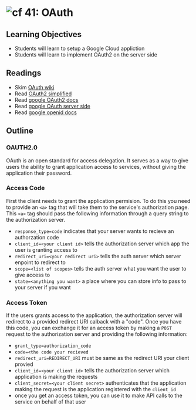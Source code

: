 ![cf](http://i.imgur.com/7v5ASc8.png) 41: OAuth 
===

## Learning Objectives
* Students will learn to setup a Google Cloud appliction
* Students will learn to implement OAuth2 on the server side 

## Readings
* Skim [OAuth wiki](https://en.wikipedia.org/wiki/OAuth)
* Read [OAuth2 simplified](https://aaronparecki.com/oauth-2-simplified/)
* Read [google OAuth2 docs](https://developers.google.com/identity/protocols/OAuth2)
* Read [google OAuth server side](https://developers.google.com/identity/protocols/OAuth2WebServer)
* Read [google openid docs](https://developers.google.com/identity/protocols/OpenIDConnect)

## Outline

### OAUTH2.0
OAuth is an open standard for access delegation. It serves as a way to give users the ability to grant application access to services, without giving the application their password. 

### Access Code
First the client needs to grant the application permision. To do this you need to provide an `<a>` tag that will take them to the service's authorization page. This `<a>` tag should pass the following information through a query string to the authorization server.
  * `response_type=code` indicates that your server wants to recieve an authorzation code
  * `client_id=<your client id>` tells the authorization server which app the user is granting access to
  * `redirect_uri=<your redirect uri>` tells the auth server which server enpoint to redirect to 
  * `scope=<list of scopes>` tells the auth server what you want the user to give access to 
  * `state=<anything you want>` a place where you can store info to pass to your server if you want

### Access Token
If the users grants access to the application, the authorization server will redirect to a provided redirect URI calback with a "code". Once you have this code, you can exchange it for an access token by making a `POST` request to the authorization server and providing the following information:
  * `grant_type=authorization_code`
  * `code=<the code your recieved`
  * `redirect_uri=REDIRECT_URI` must be same as the redirect URI your client provied
  * `client_id=<your client id>` tells the authorization server which application is making the requests
  * `client_secret=<your client secret>` authenticates that the application making the request is the application registered with the `client_id` 
* once you get an access token, you can use it to make API calls to the service on behalf of that user 